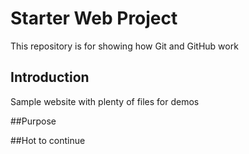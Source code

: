 # Starter Web Project

This repository is for showing how Git and GitHub work

## Introduction

Sample website with plenty of files for demos

##Purpose

##Hot to continue